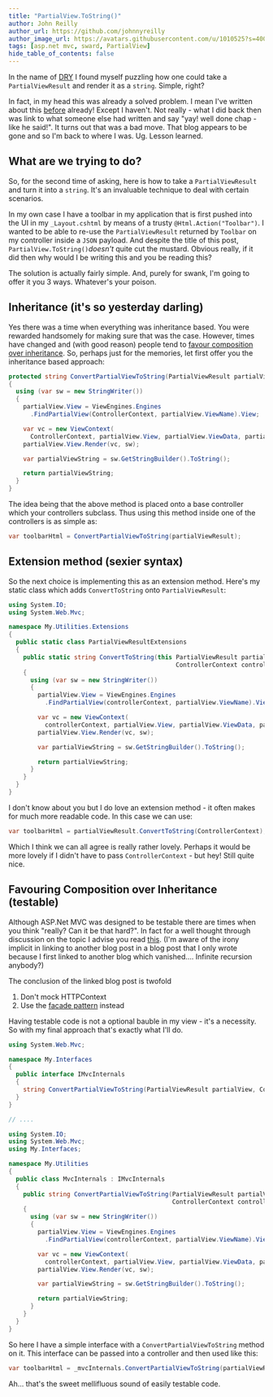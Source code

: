 ```yaml
---
title: "PartialView.ToString()"
author: John Reilly
author_url: https://github.com/johnnyreilly
author_image_url: https://avatars.githubusercontent.com/u/1010525?s=400&u=294033082cfecf8ad1645b4290e362583b33094a&v=4
tags: [asp.net mvc, sward, PartialView]
hide_table_of_contents: false
---
```

In the name of [DRY](<https://en.wikipedia.org/wiki/Don%27t_repeat_yourself>) I found myself puzzling how one could take a `PartialViewResult` and render it as a `string`. Simple, right?

 In fact, in my head this was already a solved problem. I mean I've written about this [before](<http://blog.icanmakethiswork.io/2012/07/rendering-partial-view-to-string.html>) already! Except I haven't. Not really - what I did back then was link to what someone else had written and say "yay! well done chap - like he said!". It turns out that was a bad move. That blog appears to be gone and so I'm back to where I was. Ug. Lesson learned.

## What are we trying to do?

So, for the second time of asking, here is how to take a `PartialViewResult` and turn it into a `string`. It's an invaluable technique to deal with certain scenarios.

In my own case I have a toolbar in my application that is first pushed into the UI in my `_Layout.cshtml` by means of a trusty `@Html.Action("Toolbar")`. I wanted to be able to re-use the `PartialViewResult` returned by `Toolbar` on my controller inside a `JSON` payload. And despite the title of this post, `PartialView.ToString()`*doesn't* quite cut the mustard. Obvious really, if it did then why would I be writing this and you be reading this?

The solution is actually fairly simple. And, purely for swank, I'm going to offer it you 3 ways. Whatever's your poison.

## Inheritance (it's so yesterday darling)

Yes there was a time when everything was inheritance based. You were rewarded handsomely for making sure that was the case. However, times have changed and (with good reason) people tend to [favour composition over inheritance](<https://en.wikipedia.org/wiki/Composition_over_inheritance>). So, perhaps just for the memories, let first offer you the inheritance based approach:

```cs
protected string ConvertPartialViewToString(PartialViewResult partialView)
{
  using (var sw = new StringWriter())
  {
    partialView.View = ViewEngines.Engines
      .FindPartialView(ControllerContext, partialView.ViewName).View;

    var vc = new ViewContext(
      ControllerContext, partialView.View, partialView.ViewData, partialView.TempData, sw);
    partialView.View.Render(vc, sw);

    var partialViewString = sw.GetStringBuilder().ToString();

    return partialViewString;
  }
}
```

The idea being that the above method is placed onto a base controller which your controllers subclass. Thus using this method inside one of the controllers is as simple as:

```cs
var toolbarHtml = ConvertPartialViewToString(partialViewResult);
```

## Extension method (sexier syntax)

So the next choice is implementing this as an extension method. Here's my static class which adds `ConvertToString` onto `PartialViewResult`:

```cs
using System.IO;
using System.Web.Mvc;

namespace My.Utilities.Extensions
{
  public static class PartialViewResultExtensions
  {
    public static string ConvertToString(this PartialViewResult partialView, 
                                              ControllerContext controllerContext)
    {
      using (var sw = new StringWriter())
      {
        partialView.View = ViewEngines.Engines
          .FindPartialView(controllerContext, partialView.ViewName).View;

        var vc = new ViewContext(
          controllerContext, partialView.View, partialView.ViewData, partialView.TempData, sw);
        partialView.View.Render(vc, sw);

        var partialViewString = sw.GetStringBuilder().ToString();

        return partialViewString;
      }
    }
  }
}
```

I don't know about you but I do love an extension method - it often makes for much more readable code. In this case we can use:

```cs
var toolbarHtml = partialViewResult.ConvertToString(ControllerContext);
```

Which I think we can all agree is really rather lovely. Perhaps it would be more lovely if I didn't have to pass `ControllerContext` \- but hey! Still quite nice.

## Favouring Composition over Inheritance (testable)

Although ASP.Net MVC was designed to be testable there are times when you think "really? Can it be that hard?". In fact for a well thought through discussion on the topic I advise you read [this](<http://volaresystems.com/blog/post/2010/08/19/Dont-mock-HttpContext>). (I'm aware of the irony implicit in linking to another blog post in a blog post that I only wrote because I first linked to another blog which vanished.... Infinite recursion anybody?)

The conclusion of the linked blog post is twofold

1. Don't mock HTTPContext
2. Use the [facade pattern](<https://en.wikipedia.org/wiki/Facade_pattern>) instead

<!-- -->

Having testable code is not a optional bauble in my view - it's a necessity. So with my final approach that's exactly what I'll do.

```cs
using System.Web.Mvc;

namespace My.Interfaces
{
  public interface IMvcInternals
  {
    string ConvertPartialViewToString(PartialViewResult partialView, ControllerContext controllerContext);
  }
}

// ....

using System.IO;
using System.Web.Mvc;
using My.Interfaces;

namespace My.Utilities
{
  public class MvcInternals : IMvcInternals
  {
    public string ConvertPartialViewToString(PartialViewResult partialView, 
                                             ControllerContext controllerContext)
    {
      using (var sw = new StringWriter())
      {
        partialView.View = ViewEngines.Engines
          .FindPartialView(controllerContext, partialView.ViewName).View;

        var vc = new ViewContext(
          controllerContext, partialView.View, partialView.ViewData, partialView.TempData, sw);
        partialView.View.Render(vc, sw);

        var partialViewString = sw.GetStringBuilder().ToString();

        return partialViewString;
      }
    }
  }
}
```

So here I have a simple interface with a `ConvertPartialViewToString` method on it. This interface can be passed into a controller and then used like this:

```cs
var toolbarHtml = _mvcInternals.ConvertPartialViewToString(partialViewResult, ControllerContext);
```

Ah... that's the sweet mellifluous sound of easily testable code.


